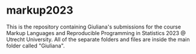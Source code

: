 # markup2023
This is the repository containing Giuliana's submissions for the course Markup Languages and Reproducible Programming in Statistics 2023 @ Utrecht University.
All of the separate folders and files are inside the main folder called "Giuliana".
